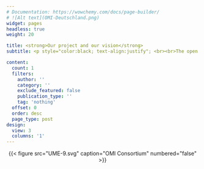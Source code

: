 ```yaml
---
# Documentation: https://wowchemy.com/docs/page-builder/
# ![Alt text](OMI-Deutschland.png)
widget: pages
headless: true
weight: 20

title: <strong>Our project and our vision</strong>
subtitle: <p style="color:black; text-align:justify"; <br><br>The open medical inference (OMI) methods platform will enable the discovery and use of remote AI services. OMI will specify open protocols and data formats for the semantically interoperable peer-to-peer exchange of multimodal healthcare data and remote AI inference. We will establish an initial selection of services, focusing on image-based multimodal AI models. <br><br>OMI’s open protocol for data exchange will build on the data sharing common framework across Medical Informatics Initaitive (<a href="https://www.medizininformatik-initiative.de/en/start">MII</a>) consortia. To maximize interoperability, we will actively participate in the MII WG Interoperability (WG IOP), specifically in the development of the specification and implementation guideline for the medical imaging extension module of the MII core data set. With OMI, we will establish a link between FHIR and DICOM via FHIR endpoint definitions of DICOMwebTM-capable DICOM nodes. <br><br>OMI will provide a generic open-source gateway component that enables RESTful access to legacy PACS at all partner DICs via a subset of the DICOMwebTM API specification. OMI components include a gateway server to connect AI services to the MII DSF, a client to enable DICs and data management service providers to access OMI gateway servers, and a service registry to discover and check the status of connected AI services. <br><br>We will ensure the seamless integration of OMI with the MII by a) integrating existing MII structures and concepts b) using local MII data integration center components (e.g. pseudonymization services and consent management) and c) using open standards while focusing on simple, modern, and common technologies such as REST, TLS, FHIR, and DICOMwebTM. This design will keep entry-barriers at a minimum. Our project partners will establish a network of service recipients and service providers in the final project phase. We will test the functionality, security, and usability of the OMI specification and reference architecture. <br><br>OMI is one of the MII use cases in the extension phase and is funded by the German Federal Ministry of Education and Research (<a href="https://www.bmbf.de/bmbf/en/home/home_node.html">BMBF</a>) with more than 8 million euros from 01.07.2023 to 30.06.2027. In this cross-consortium project OMI, 16 partners from  the four medical informatics consortia <a href="https://difuture.de">DIFUTURE</a>, <a href="https://www.smith.care/en/">SMITH</a>, <a href="https://www.highmed.org/en/home">HiGHmed</a> and <a href="https://www.miracum.org/en/">MIRACUM</a> are working together to establish a network of users and providers of AI models to simplify the use of artificial intelligence in performing time-consuming and repetitive tasks in medicine. The project is coordinated by the University Medical Center Essen.</p>

content:
  count: 1
  filters:
    author: ''
    category: ''
    exclude_featured: false
    publication_type: ''
    tag: 'nothing'
  offset: 0
  order: desc
  page_type: post
design:
  view: 3
  columns: '1'
---
```

<center>{{< figure src="UME-9.svg" caption="OMI Consortium" numbered="false" >}}</center>


